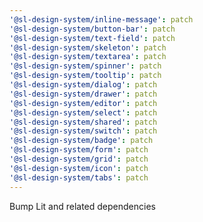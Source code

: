 ```yaml
---
'@sl-design-system/inline-message': patch
'@sl-design-system/button-bar': patch
'@sl-design-system/text-field': patch
'@sl-design-system/skeleton': patch
'@sl-design-system/textarea': patch
'@sl-design-system/spinner': patch
'@sl-design-system/tooltip': patch
'@sl-design-system/dialog': patch
'@sl-design-system/drawer': patch
'@sl-design-system/editor': patch
'@sl-design-system/select': patch
'@sl-design-system/shared': patch
'@sl-design-system/switch': patch
'@sl-design-system/badge': patch
'@sl-design-system/form': patch
'@sl-design-system/grid': patch
'@sl-design-system/icon': patch
'@sl-design-system/tabs': patch
---
```


Bump Lit and related dependencies
